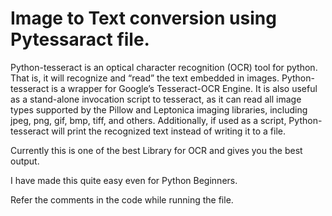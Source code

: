 # Image to Text conversion using Pytessaract file.

Python-tesseract is an optical character recognition (OCR) tool for python. That is, it will recognize and “read” the text embedded in images. Python-tesseract is a wrapper for Google’s Tesseract-OCR Engine. It is also useful as a stand-alone invocation script to tesseract, as it can read all image types supported by the Pillow and Leptonica imaging libraries, including jpeg, png, gif, bmp, tiff, and others. Additionally, if used as a script, Python-tesseract will print the recognized text instead of writing it to a file.

Currently this is one of the best Library for OCR and gives you the best output.

I have made this quite easy even for Python Beginners.

Refer the comments in the code while running the file.
